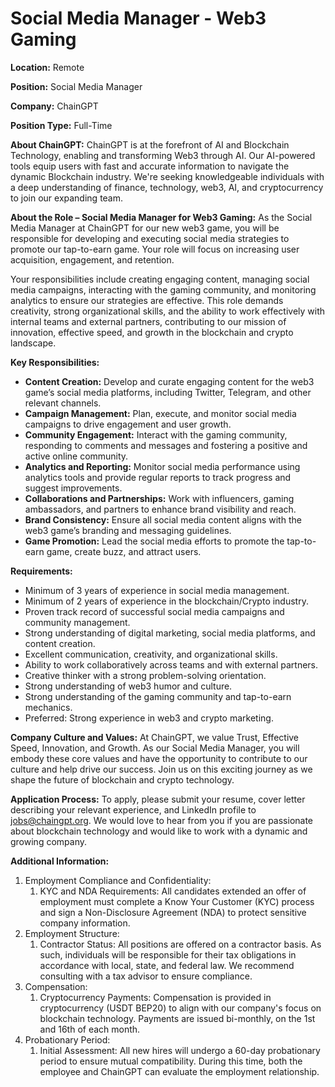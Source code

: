 # Social Media Manager - Web3 Gaming

**Location:** Remote

**Position:** Social Media Manager

**Company:** ChainGPT

**Position Type:** Full-Time

**About ChainGPT:** ChainGPT is at the forefront of AI and Blockchain Technology, enabling and transforming Web3 through AI. Our AI-powered tools equip users with fast and accurate information to navigate the dynamic Blockchain industry. We're seeking knowledgeable individuals with a deep understanding of finance, technology, web3, AI, and cryptocurrency to join our expanding team.

**About the Role – Social Media Manager for Web3 Gaming:** As the Social Media Manager at ChainGPT for our new web3 game, you will be responsible for developing and executing social media strategies to promote our tap-to-earn game. Your role will focus on increasing user acquisition, engagement, and retention.&#x20;

Your responsibilities include creating engaging content, managing social media campaigns, interacting with the gaming community, and monitoring analytics to ensure our strategies are effective. This role demands creativity, strong organizational skills, and the ability to work effectively with internal teams and external partners, contributing to our mission of innovation, effective speed, and growth in the blockchain and crypto landscape.

**Key Responsibilities:**

* **Content Creation:** Develop and curate engaging content for the web3 game’s social media platforms, including Twitter, Telegram, and other relevant channels.
* **Campaign Management:** Plan, execute, and monitor social media campaigns to drive engagement and user growth.
* **Community Engagement:** Interact with the gaming community, responding to comments and messages and fostering a positive and active online community.
* **Analytics and Reporting:** Monitor social media performance using analytics tools and provide regular reports to track progress and suggest improvements.
* **Collaborations and Partnerships:** Work with influencers, gaming ambassadors, and partners to enhance brand visibility and reach.
* **Brand Consistency:** Ensure all social media content aligns with the web3 game’s branding and messaging guidelines.
* **Game Promotion:** Lead the social media efforts to promote the tap-to-earn game, create buzz, and attract users.

**Requirements:**

* Minimum of 3 years of experience in social media management.
* Minimum of 2 years of experience in the blockchain/Crypto industry.
* Proven track record of successful social media campaigns and community management.
* Strong understanding of digital marketing, social media platforms, and content creation.
* Excellent communication, creativity, and organizational skills.
* Ability to work collaboratively across teams and with external partners.
* Creative thinker with a strong problem-solving orientation.
* Strong understanding of web3 humor and culture.
* Strong understanding of the gaming community and tap-to-earn mechanics.
* Preferred: Strong experience in web3 and crypto marketing.

**Company Culture and Values:** At ChainGPT, we value Trust, Effective Speed, Innovation, and Growth. As our Social Media Manager, you will embody these core values and have the opportunity to contribute to our culture and help drive our success. Join us on this exciting journey as we shape the future of blockchain and crypto technology.

**Application Process:** To apply, please submit your resume, cover letter describing your relevant experience, and LinkedIn profile to jobs@chaingpt.org. We would love to hear from you if you are passionate about blockchain technology and would like to work with a dynamic and growing company.

**Additional Information:**

1. Employment Compliance and Confidentiality:
   1. KYC and NDA Requirements: All candidates extended an offer of employment must complete a Know Your Customer (KYC) process and sign a Non-Disclosure Agreement (NDA) to protect sensitive company information.
2. Employment Structure:
   1. Contractor Status: All positions are offered on a contractor basis. As such, individuals will be responsible for their tax obligations in accordance with local, state, and federal law. We recommend consulting with a tax advisor to ensure compliance.
3. Compensation:
   1. Cryptocurrency Payments: Compensation is provided in cryptocurrency (USDT BEP20) to align with our company's focus on blockchain technology. Payments are issued bi-monthly, on the 1st and 16th of each month.
4. Probationary Period:
   1. Initial Assessment: All new hires will undergo a 60-day probationary period to ensure mutual compatibility. During this time, both the employee and ChainGPT can evaluate the employment relationship.
